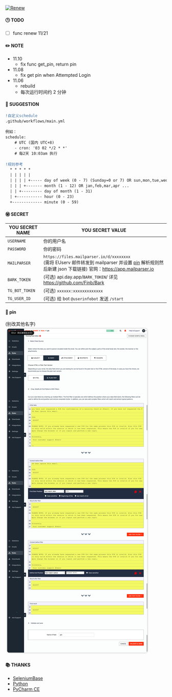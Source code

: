 [![Renew](https://github.com/mybdye/EUxxxx/actions/workflows/main.yml/badge.svg)](https://github.com/mybdye/EUxxxx/actions/workflows/main.yml)
#### 🕒 TODO
- [ ] func renew 11/21

#### ✏️ NOTE
- 11.10
  * fix func get_pin, return pin
- 11.08 
  * fix get pin when Attempted Login
- 11.06 
  * rebuild
  * 每次运行时间约 2 分钟

#### 🌟️ SUGGESTION
```diff
!自定义schedule
.github/workflows/main.yml

例如：
schedule:
    # UTC (国内 UTC+8)
    - cron: '03 02 */2 * *'   
    # 每2天 10:03am 执行
    
!规则参考
  * * * * *
  | | | | |
  | | | | +----- day of week (0 - 7) (Sunday=0 or 7) OR sun,mon,tue,wed,thu,fri,sat
  | | | +------- month (1 - 12) OR jan,feb,mar,apr ...
  | | +--------- day of month (1 - 31)
  | +----------- hour (0 - 23)
  +------------- minute (0 - 59)
```

#### ㊙️ SECRET
  |YOU SECRET NAME|YOU SECRET VALUE|
  |-----|--|
  |`USERNAME`|你的用户名|
  |`PASSWORD`|你的密码|
  |`MAILPARSER`| `https://files.mailparser.io/d/xxxxxxxx` <br/>(需将 EUserv 邮件转发到 mailparser 并设置 [pin](https://github.com/mybdye/EUxxxx#-pin) 解析规则然后新建 json 下载链接) 官网：https://app.mailparser.io |
  |`BARK_TOKEN`|(可选) api.day.app/`BARK_TOKEN`/ 详见 https://github.com/Finb/Bark|
  |`TG_BOT_TOKEN`|(可选) `xxxxxx:xxxxxxxxxxxxx`|
  |`TG_USER_ID`|(可选) 给 bot `@userinfobot` 发送 `/start`|

#### 📌 pin 
(别改其他名字)
<img src="img/pin.png">

#### 📚 THANKS
- [SeleniumBase](https://github.com/seleniumbase)
- [Python](https://www.python.org/)
- [PyCharm CE](https://www.jetbrains.com/pycharm/)
